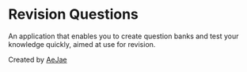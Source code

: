 # Revision Questions
An application that enables you to create question banks and test your knowledge quickly, aimed at use for revision.

Created by [AeJae](https://github.com/AeJae)
